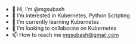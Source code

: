 - 👋 Hi, I’m @mgsubash
- 👀 I’m interested in Kubernetes, Python Scripting
- 🌱 I’m currently learning Kubernetes
- 💞️ I’m looking to collaborate on Kubernetes
- 📫 How to reach me mgsubash@gmail.com

<!---
mgsubash/mgsubash is a ✨ special ✨ repository because its `README.md` (this file) appears on your GitHub profile.
You can click the Preview link to take a look at your changes.
--->
